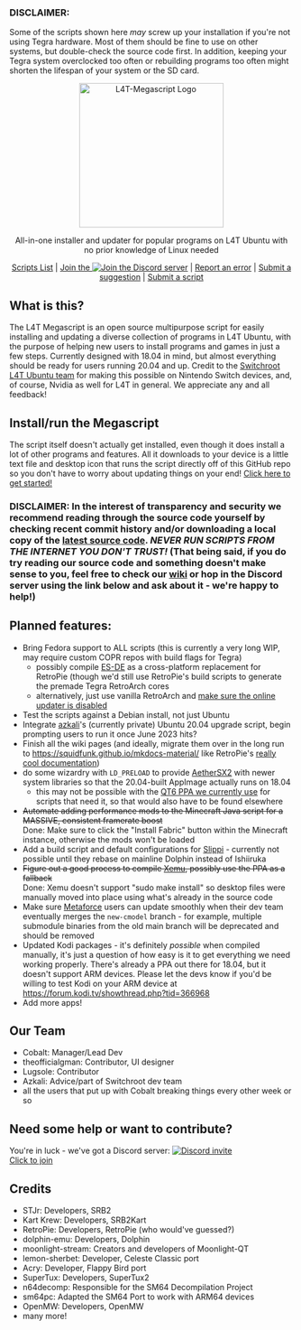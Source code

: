 ### DISCLAIMER:
Some of the scripts shown here *may* screw up your installation if you're not using Tegra hardware. Most of them should be fine to use on other systems, but double-check the source code first.
In addition, keeping your Tegra system overclocked too often or rebuilding programs too often might shorten the lifespan of your system or the SD card.
<p align="center">
    <img src="https://github.com/cobalt2727/L4T-Megascript/raw/master/assets/L4T_Megascript-logo.svg" height=256 alt="L4T-Megascript Logo"
</p>

<p align="center">All-in-one installer and updater for popular programs on L4T Ubuntu with no prior knowledge of Linux needed
<p align="center">
  <a href="https://github.com/cobalt2727/L4T-Megascript/wiki">
    Scripts List</a>
  |
  <a href="https://discord.gg/abgW2AG87Z">
    Join the <img src="https://img.shields.io/discord/719014537277210704.svg?color=7289da&label=Discord%20server&logo=discord" alt="Join the Discord server"></a>
  |
  <a href="https://github.com/cobalt2727/L4T-Megascript/issues">
    Report an error</a>
  |
  <a href="https://github.com/cobalt2727/L4T-Megascript/discussions/categories/ideas">
    Submit a suggestion</a>
  |
  <a href="https://github.com/cobalt2727/L4T-Megascript/pulls">
    Submit a script</a>

## What is this?

The L4T Megascript is an open source multipurpose script for easily installing and updating a diverse collection of programs in L4T Ubuntu, with the purpose of helping new users to install programs and games in just a few steps. Currently designed with 18.04 in mind, but almost everything should be ready for users running 20.04 and up. Credit to the [Switchroot L4T Ubuntu team](https://switchroot.org/) for making this possible on Nintendo Switch devices, and, of course, Nvidia as well for L4T in general. We appreciate any and all feedback!

## Install/run the Megascript
The script itself doesn't actually get installed, even though it does install a lot of other programs and features. All it downloads to your device is a little text file and desktop icon that runs the script directly off of this GitHub repo so you don't have to worry about updating things on your end! [Click here to get started!](https://github.com/cobalt2727/L4T-Megascript/wiki/Initial-Setup)
<Br>

### DISCLAIMER: In the interest of transparency and security we recommend reading through the source code yourself by checking recent commit history and/or downloading a local copy of the [latest source code](https://github.com/cobalt2727/L4T-Megascript/archive/refs/heads/master.zip). *NEVER RUN SCRIPTS FROM THE INTERNET YOU DON'T TRUST!* (That being said, if you do try reading our source code and something doesn't make sense to you, feel free to check our [wiki](./wiki) or hop in the Discord server using the link below and ask about it - we're happy to help!)

## Planned features:
- Bring Fedora support to ALL scripts (this is currently a very long WIP, may require custom COPR repos with build flags for Tegra)
    - possibly compile [ES-DE](https://gitlab.com/es-de/emulationstation-de/) as a cross-platform replacement for RetroPie (though we'd still use RetroPie's build scripts to generate the premade Tegra RetroArch cores
    - alternatively, just use vanilla RetroArch and [make sure the online updater is disabled](https://wiki.archlinux.org/title/RetroArch#Enabling_the_%22Online_Updater%22)
- Test the scripts against a Debian install, not just Ubuntu
- Integrate [azkali](https://github.com/azkali)'s (currently private) Ubuntu 20.04 upgrade script, begin prompting users to run it once June 2023 hits?
- Finish all the wiki pages (and ideally, migrate them over in the long run to https://squidfunk.github.io/mkdocs-material/ like RetroPie's [really cool documentation](https://retropie.org.uk/docs/))
- do some wizardry with `LD_PRELOAD` to provide [AetherSX2](https://www.aethersx2.com/archive/?dir=desktop/linux) with newer system libraries so that the 20.04-built AppImage actually runs on 18.04
    - this may not be possible with the [QT6 PPA we currently use](https://launchpad.net/~okirby/+archive/ubuntu/qt6-backports) for scripts that need it, so that would also have to be found elsewhere
- ~~Automate adding performance mods to the Minecraft Java script for a MASSIVE, consistent framerate boost~~ <Br>
Done: Make sure to click the "Install Fabric" button within the Minecraft instance, otherwise the mods won't be loaded
- Add a build script and default configurations for [Slippi](https://slippi.gg/) - currently not possible until they rebase on mainline Dolphin instead of Ishiiruka
- ~~Figure out a good process to compile [Xemu](https://github.com/mborgerson/xemu), possibly use the PPA as a fallback~~ <Br>
Done: Xemu doesn't support "sudo make install" so desktop files were manually moved into place using what's already in the source code
- Make sure [Metaforce](https://github.com/AxioDL/metaforce) users can update smoothly when their dev team eventually merges the `new-cmodel` branch - for example, multiple submodule binaries from the old main branch will be deprecated and should be removed
- Updated Kodi packages - it's definitely _possible_ when compiled manually, it's just a question of how easy is it to get everything we need working properly. There's already a PPA out there for 18.04, but it doesn't support ARM devices. Please let the devs know if you'd be willing to test Kodi on your ARM device at https://forum.kodi.tv/showthread.php?tid=366968
- Add more apps!

## Our Team
- Cobalt: Manager/Lead Dev
- theofficialgman: Contributor, UI designer
- Lugsole: Contributor
- Azkali: Advice/part of Switchroot dev team
- all the users that put up with Cobalt breaking things every other week or so


## Need some help or want to contribute?
You're in luck - we've got a Discord server: [![Discord invite](https://discord.com/assets/ff41b628a47ef3141164bfedb04fb220.png)](https://discord.gg/abgW2AG87Z "Discord server invite link") <Br>
[Click to join](https://discord.gg/abgW2AG87Z) <Br>

## Credits
- STJr: Developers, SRB2
- Kart Krew: Developers, SRB2Kart
- RetroPie: Developers, RetroPie (who would've guessed?)
- dolphin-emu: Developers, Dolphin
- moonlight-stream: Creators and developers of Moonlight-QT
- lemon-sherbet: Developer, Celeste Classic port
- Acry: Developer, Flappy Bird port
- SuperTux: Developers, SuperTux2
- n64decomp: Responsible for the SM64 Decompilation Project
- sm64pc: Adapted the SM64 Port to work with ARM64 devices
- OpenMW: Developers, OpenMW
- many more!
